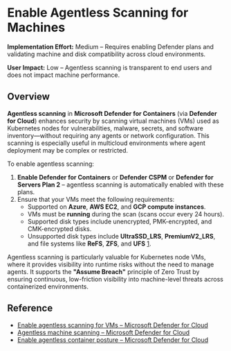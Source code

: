 # Enable Agentless Scanning for Machines

**Implementation Effort:** Medium – Requires enabling Defender plans and validating machine and disk compatibility across cloud environments.

**User Impact:** Low – Agentless scanning is transparent to end users and does not impact machine performance.

## Overview

**Agentless scanning** in **Microsoft Defender for Containers** (via **Defender for Cloud**) enhances security by scanning virtual machines (VMs) used as Kubernetes nodes for vulnerabilities, malware, secrets, and software inventory—without requiring any agents or network configuration. This scanning is especially useful in multicloud environments where agent deployment may be complex or restricted.

To enable agentless scanning:

1. **Enable Defender for Containers** or **Defender CSPM** or **Defender for Servers Plan 2** – agentless scanning is automatically enabled with these plans.
2. Ensure that your VMs meet the following requirements:
   - Supported on **Azure**, **AWS EC2**, and **GCP compute instances**.
   - VMs must be **running** during the scan (scans occur every 24 hours).
   - Supported disk types include unencrypted, PMK-encrypted, and CMK-encrypted disks.
   - Unsupported disk types include **UltraSSD_LRS**, **PremiumV2_LRS**, and file systems like **ReFS**, **ZFS**, and **UFS** [1](https://learn.microsoft.com/en-us/azure/defender-for-cloud/enable-agentless-scanning-vms).

Agentless scanning is particularly valuable for Kubernetes node VMs, where it provides visibility into runtime risks without the need to manage agents. It supports the **"Assume Breach"** principle of Zero Trust by ensuring continuous, low-friction visibility into machine-level threats across containerized environments.

## Reference

- [Enable agentless scanning for VMs – Microsoft Defender for Cloud](https://learn.microsoft.com/en-us/azure/defender-for-cloud/enable-agentless-scanning-vms)  
- [Agentless machine scanning – Microsoft Defender for Cloud](https://learn.microsoft.com/en-us/azure/defender-for-cloud/concept-agentless-data-collection)  
- [Enable agentless container posture – Microsoft Defender for Cloud](https://learn.microsoft.com/en-us/azure/defender-for-cloud/how-to-enable-agentless-containers)
